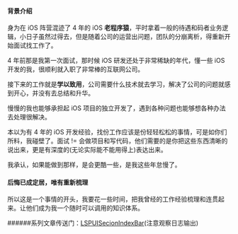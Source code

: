 #### 背景介绍
身为在 iOS 阵营混迹了 4 年的 iOS **老程序猿**，平时拿着一般的待遇和码者业务逻辑，小日子虽然过得去，但是随着公司的运营出问题，团队的分崩离析，得重新开始面试找工作了。

4 年前那是我第一次面试，那时候 iOS 研发还处于非常稀缺的年代，懂一些 iOS 开发的我，很顺利就入职了非常棒的互联网公司。

接下来的工作就是**学以致用**，公司需要什么技术就去学习，解决了公司的问题就感到开心，并没有去总结和升华。

慢慢的我也能够承担起 iOS 项目的独立开发了，遇到各种问题也能够想各种办法去处理很解决。

本以为有 4 年的 iOS 开发经验，找份工作应该是份轻轻松松的事情，可是如你们所料，我碰壁了。面试 != 会做项目和写代码，他们需要的是你把这些东西清晰的说出来，更是有深度的(无论实际能不能用得上)表达出来。

我承认，如果能做到那样，是会更酷一些，是我这些年怠慢了。

#### 后悔已成定居，唯有重新梳理
所以这是一个事情的开头，我要花一些时间，把我曾经的工作经验梳理和连贯起来。让他们成为我一个随时可以调用的知识体系。


######系列文章传送门：[LSPUISecionIndexBar](https://www.jianshu.com/p/0007f57faa84)(注意观察日志输出)
